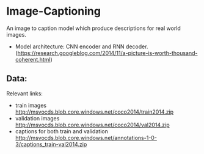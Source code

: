 # Image-Captioning
An image to caption model which produce descriptions for real world images.
* Model architecture: CNN encoder and RNN decoder. (https://research.googleblog.com/2014/11/a-picture-is-worth-thousand-coherent.html)

## Data:
Relevant links:

* train images http://msvocds.blob.core.windows.net/coco2014/train2014.zip
* validation images http://msvocds.blob.core.windows.net/coco2014/val2014.zip
* captions for both train and validation http://msvocds.blob.core.windows.net/annotations-1-0-3/captions_train-val2014.zip